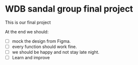 # WDB sandal group final project

This is our final project

At the end we should:
- [ ] mock the design from Figma.
- [ ] every function should work fine.
- [ ] we should be happy and not stay late night.
- [ ] Learn and improve
